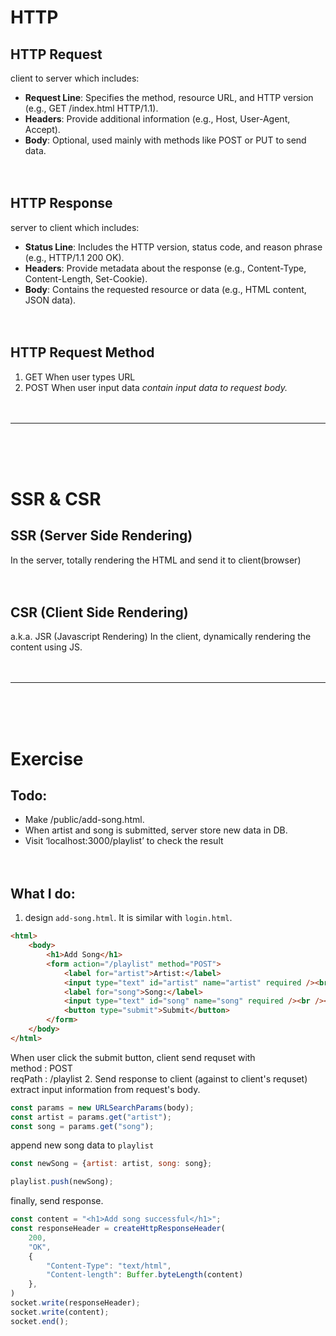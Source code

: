 # HTTP
## HTTP Request
client to server
which includes:
* **Request Line**: Specifies the method, resource URL, and HTTP version (e.g., GET /index.html HTTP/1.1).
* **Headers**: Provide additional information (e.g., Host, User-Agent, Accept).
* **Body**: Optional, used mainly with methods like POST or PUT to send data.
<br><br><br>
   
## HTTP Response
server to client
which includes:
* **Status Line**: Includes the HTTP version, status code, and reason phrase (e.g., HTTP/1.1 200 OK).
* **Headers**: Provide metadata about the response (e.g., Content-Type, Content-Length, Set-Cookie).
* **Body**: Contains the requested resource or data (e.g., HTML content, JSON data).
<br><br><br>
   
## HTTP Request Method
1. GET
When user types URL
2. POST
When user input data
*contain input data to request body.*
<br><br><br>
   
  ---
  <br><br><br>

# SSR & CSR
## SSR (Server Side Rendering)
In the server, totally rendering the HTML and send it to client(browser)
<br><br><br>
   
## CSR (Client Side Rendering)
a.k.a. JSR (Javascript Rendering)
In the client, dynamically rendering the content using JS.
<br><br><br>
   
  --- 
  <br><br><br>

# Exercise
## Todo:
* Make /public/add-song.html.
* When artist and song is submitted, server store new data in DB.
* Visit ‘localhost:3000/playlist’ to check the result
<br><br><br>
   
## What I do:
1. design `add-song.html`.
It is similar with `login.html`.
```html
<html>
    <body>
        <h1>Add Song</h1>
        <form action="/playlist" method="POST">
            <label for="artist">Artist:</label>
            <input type="text" id="artist" name="artist" required /><br /><br />
            <label for="song">Song:</label>
            <input type="text" id="song" name="song" required /><br /><br />
            <button type="submit">Submit</button>
        </form>
    </body>
</html>
```
When user click the submit button, client send requset with  
method : POST  
reqPath : /playlist
2. Send response to client (against to client's requset)
extract input information from request's body.  
```js
const params = new URLSearchParams(body);
const artist = params.get("artist");
const song = params.get("song");
```
append new song data to `playlist`
```js
const newSong = {artist: artist, song: song};

playlist.push(newSong);
```
finally, send response.
```js
const content = "<h1>Add song successful</h1>";
const responseHeader = createHttpResponseHeader(
    200,
    "OK",
    {
        "Content-Type": "text/html",
        "Content-length": Buffer.byteLength(content)
    },
)
socket.write(responseHeader);
socket.write(content);
socket.end();                
```
